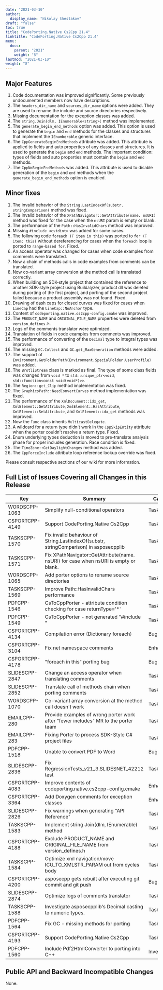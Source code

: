 ```yaml
---
date: "2021-03-10"
author:
  display_name: "Nikolay Shestakov"
draft: "false"
toc: true
title: "CodePorting.Native Cs2Cpp 21.4"
linktitle: "CodePorting.Native Cs2Cpp 21.4"
menu:
  docs:
    parent: "2021"
    weight: "8"
lastmod: "2021-03-10"
weight: "8"
---
```


## Major Features ##

1. Code documentation was improved significantly. Some previously undocumented members now have descriptions.
1. The `headers_dir_name` and `sources_dir_name` options were added. They are used to rename the include and source directories respectively.
1. Missing documentation for the exception classes was added.
1. The `string.Join(dlm, IEnumerable<string>)` method was implemented.
1. The `generate_begin_end_methods` option was added. This option is used to generate the `begin` and `end` methods for the classes and structures that implement the `IEnumberable` generic interface.
1. The `CppGenerateBeginEndMethods` attribute was added. This attribute is applied to fields and auto properties of any classes and structures. It is used to generate the `begin` and `end` methods. The important condition: types of fields and auto properties must contain the `begin` and `end` methods.
1. The `CppNoBeginEndMethods` was added. This attribute is used to disable generation of the `begin` and `end` methods when the `generate_begin_end_methods` option is enabled.

## Minor fixes ##

1. The invalid behavior of the `String.LastIndexOf(substr, stringComparison)` method was fixed.
1. The invalid behavior of the `XPathNavigator::GetAttribute(name. nsURI)` method was fixed for the case when the `nsURI` param is empty or blank.
1. The performance of the `Path::HasInvalidChars` method was improved.
1. Missing `#include <cstdint>` was added for some cases.
1. The following code `foreach (T item in this)` was ported to `for (T item: this)` without dereferencing for cases when the `foreach` loop is ported to `range-based for`. Fixed.
1. An access operator was changed for cases when code examples from comments were translated.
1. Now a chain of methods calls in code examples from comments can be translated.
1. Now co-variant array conversion at the method call is translated correctly.
1. When building an SDK-style project that contained the reference to another SDK-style project using Buildalyzer, product dll was deleted during porting of the first project, and porting of the second project failed because a product assembly was not found. Fixed.
1. Drawing of dash caps for closed curves was fixed for cases when `LineCap` had the `LineCap::NoAnchor` type.
1. Content of `codeporting.native.cs2cpp-config.cmake` was improved.
1. The `PRODUCT_NAME` and `ORIGINAL_FILE_NAME` properties were deleted from `version_defines.h`.
1. Logs of the comments translator were optimized.
1. Translation of fields in code examples from comments was improved.
1. The performance of converting of the `Decimal` type to integral types was improved.
1. The missing `GC.Collect` and `GC.get_MaxGeneration` methods were added.
1. The support of `Environment.GetFolderPath(Environment.SpecialFolder.UserProfile)` was added.
1. The `BrotliStream` class is marked as final. The type of some class fields was changed from `void *` to `std::unique_ptr<void, std::function<const void(void*)>>`.
1. The `Region::get_Clip` method implementation was fixed.
1. The `GraphicsPath::NeedConvertCurves` method implementation was fixed.
1. The performance of the `XmlDocument::idx_get`, `XmlElement::GetAttribute`, `XmlElement::HasAttribute`, `XmlElement::SetAttribute`, and `XmlElement::idx_get` methods was improved.
1. Now the `Func` class inherits `MulticastDelegate`.
1. A wildcard for a return type didn't work in the `CppSkipEntity` attribute when the porter couldn't resolve a return type. Fixed.
1. Enum underlying types deduction is moved to pre-translate analysis phase for proper includes generation. Race condition is fixed.
1. The `TimeZone::GetDaylightChanges` method was added.
1. The `CppForceInclude` attribute loop reference lookup override was fixed.

Please consult respective sections of our wiki for more information.

## Full List of Issues Covering all Changes in this Release ##

| Key | Summary | Category |
| --- | --- | --- |
| WORDSCPP-1063 | Simplify null-conditional operators | Task |
| CSPORTCPP-4149 | Support CodePorting.Native Cs2Cpp | Task |
| TASKSCPP-1570 | Fix invalid behaviour of String.LastIndexOf(substr, stringComparison) in asposecpplib | Task |
| TASKSCPP-1571 | Fix XPathNavigator::GetAttribute(name. nsURI) for case when nsURI is empty or blank. | Task |
| WORDSCPP-1065 | Add porter options to rename source directories | Task |
| TASKSCPP-1569 | Improve Path::HasInvalidChars performance | Task |
| PDFCPP-1546 | CsToCppPorter - attribute condition checking for case returnType='*' | Task |
| PDFCPP-1549 | CsToCppPorter - not generated "#include <cstdint>" | Task |
| CSPORTCPP-4134 | Compilation error (Dictionary foreach) | Bug |
| CSPORTCPP-3104 | Fix net namespace comments | Enhancement |
| CSPORTCPP-4178 | "foreach in this" porting bug | Bug | 
| SLIDESCPP-2847 | Change an access operator when translating comments | Task |
| SLIDESCPP-2852 | Translate call of methods chain when porting comments | Task |
| WORDSCPP-1070 | Co-variant array conversion at the method call doesn't work | Task |
| EMAILCPP-280 | Provide examples of wrong porter work after "fewer includes" MR to the porter team | Task |
| EMAILCPP-283 | Fixing Porter to process SDK-Style C# project files | Task |
| PDFCPP-1518 | Unable to convert PDF to Word | Bug |
| SLIDESCPP-2836 | Fix RegressionTests_v21_3.SLIDESNET_42212 test | Task |
| CSPORTCPP-4083 | Improve contents of codeporting.native.cs2cpp-config.cmake | Enhancement |
| CSPORTCPP-3364 | Add Doxygen comments for exception classes | Enhancement |
| SLIDESCPP-2826 | Fix warnings when generating "API Reference" | Task |
| TASKSCPP-1583 | Implement string.Join(dlm, IEnumerable<string>) method | Task |
| CSPORTCPP-4188 | Exclude PRODUCT_NAME and ORIGINAL_FILE_NAME from version_defines.h | Task |
| TASKSCPP-1584 | Optimize xml navigation/move ICU_TO_XMLSTR_PARAM out from cycles body | Task |
| CSPORTCPP-4200 | asposecpp gets rebuilt after executing git commit and git push | Bug |
| SLIDESCPP-2874 | Optimize logs of comments translator | Task |
| TASKSCPP-1588 | Investigate asposecpplib's Decimal casting to numeric types. | Task |
| PDFCPP-1564 | Fix GC - missing methods for porting | Task |
| CSPORTCPP-4193 | Support CodePorting.Native Cs2Cpp | Task |
| PDFCPP-1560| Include Pdf2HtmlConverter to porting into C++| Investigation |

## Public API and Backward Incompatible Changes ##

None.
